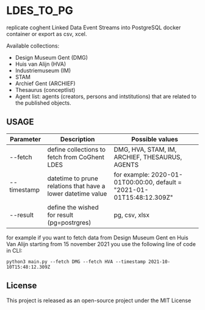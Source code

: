 # LDES_TO_PG

replicate coghent Linked Data Event Streams into PostgreSQL docker container or export as csv, xcel. 

Available collections: 
* Design Museum Gent (DMG)
* Huis van Alijn (HVA)
* Industriemuseum (IM)
* STAM
* Archief Gent (ARCHIEF)
* Thesaurus (conceptlist)
* Agent list: agents (creators, persons and intstitutions) that are related to the published objects.

## USAGE 

| Parameter | Description | Possible values |
|---------|-----------|----------|
|--fetch|define collections to fetch from CoGhent LDES |DMG, HVA, STAM, IM, ARCHIEF, THESAURUS, AGENTS|
|--timestamp |datetime to prune relations that have a lower datetime value |for example: 2020-01-01T00:00:00, default = "2021-01-01T15:48:12.309Z"|
|--result |define the wished for result (pg=postrgres)|pg, csv, xlsx|

for example if you want to fetch data from Design Museum Gent en Huis Van Alijn starting from 15 november 2021 you use the following line of code in CLI:

`python3 main.py --fetch DMG --fetch HVA --timestamp 2021-10-10T15:48:12.309Z`

## License
This project is released as an open-source project under the MIT License
